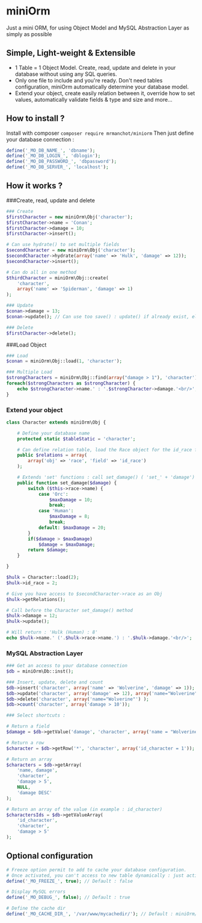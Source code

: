miniOrm
=======
Just a mini ORM, for using Object Model and MySQL Abstraction Layer as simply as possible

Simple, Light-weight & Extensible
--------
+ 1 Table = 1 Object Model. Create, read, update and delete in your database without using any SQL queries. 
+ Only one file to include and you're ready. Don't need tables configuration, miniOrm automatically determine your database model. 
+ Extend your object, create easily relation between it, override how to set values, automatically validate fields & type and size and more... 

How to install ?
--------
Install with composer `composer require mrmanchot/miniorm`
Then just define your database connection :

```php
define('_MO_DB_NAME_', 'dbname');
define('_MO_DB_LOGIN_', 'dblogin');
define('_MO_DB_PASSWORD_', 'dbpassword');
define('_MO_DB_SERVER_', 'localhost');
```

How it works ?
--------

###Create, read, update and delete
```php
### Create
$firstCharacter = new miniOrm\Obj('character');
$firstCharacter->name = 'Conan';
$firstCharacter->damage = 10;
$firstCharacter->insert();

# Can use hydrate() to set multiple fields
$secondCharacter = new miniOrm\Obj('character');
$secondCharacter->hydrate(array('name' => 'Hulk', 'damage' => 12));
$secondCharacter->insert();

# Can do all in one method
$thirdCharacter = miniOrm\Obj::create(
	'character',
	array('name' => 'Spiderman', 'damage' => 1)
);

### Update
$conan->damage = 13;
$conan->update(); // Can use too save() : update() if already exist, else insert()

### Delete
$firstCharacter->delete();

```

###Load Object
```php
### Load
$conan = miniOrm\Obj::load(1, 'character');

### Multiple Load
$strongCharacters = miniOrm\Obj::find(array("damage > 1"), 'character');
foreach($strongCharacters as $strongCharacter) {
	echo $strongCharacter->name.' : '.$strongCharacter->damage.'<br/>';
}
```

### Extend your object
```php
class Character extends miniOrm\Obj {

	# Define your database name
	protected static $tableStatic = 'character';

    # Can define relation table, load the Race object for the id_race field
    public $relations = array(
        array('obj' => 'race', 'field' => 'id_race')
    );

    # Extends 'set' functions : call set_damage() ( 'set_' + 'damage') 
    public function set_damage($damage) {
        switch ($this->race->name) {
            case 'Orc':
            	$maxDamage = 10;
				break;
            case 'Human':
            	$maxDamage = 8;
				break;
			default: $maxDamage = 20;
        }
        if($damage > $maxDamage)
        	$damage = $maxDamage;
        return $damage;
    }

}

$hulk = Character::load(2);
$hulk->id_race = 2;

# Give you have access to $secondCharacter->race as an Obj
$hulk->getRelations();

# Call before the Character set_damage() method
$hulk->damage = 12;
$hulk->update();

# Will return : 'Hulk (Human) : 8'
echo $hulk->name.' ('.$hulk->race->name.') : '.$hulk->damage.'<br/>';
```

### MySQL Abstraction Layer
```php
### Get an access to your database connection
$db = miniOrm\Db::inst();

### Insert, update, delete and count
$db->insert('character', array('name' => 'Wolverine', 'damage' => 1));
$db->update('character', array('damage' => 12), array('name="Wolverine"') );
$db->delete('character', array('name="Wolverine"') );
$db->count('character', array('damage > 10'));

### Select shortcuts :

# Return a field
$damage = $db->getValue('damage', 'character', array('name = "Wolverine"')); 

# Return a row
$character = $db->getRow('*', 'character', array('id_character = 1'));  

# Return an array
$characters = $db->getArray(
	'name, damage',
	'character',
	'damage > 5',
	NULL,
	'damage DESC'
); 

# Return an array of the value (in example : id_character)
$charactersIds = $db->getValueArray(
	'id_character',
	'character',
	'damage > 5'
);
```

Optional configuration
--------
```php
# Freeze option permit to add to cache your database configuration.
# Once activated, you can't access to new table dynamically : just active it in production.
define('_MO_FREEZE_', true); // Default : false

# Display MySQL errors
define('_MO_DEBUG_', false); // Default : true

# Define the cache dir
define('_MO_CACHE_DIR_', '/var/www/mycachedir/'); // Default : miniOrm/cache
```